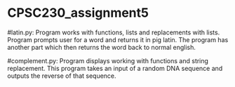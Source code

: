 # CPSC230_assignment5

#latin.py: Program works with functions, lists and replacements with lists. Program prompts user for a word and returns it in pig latin. The program has another part which then returns the word back to normal english.

#complement.py: Program displays working with functions and string replacement. This program takes an input of a random DNA sequence and outputs the reverse of that sequence.
